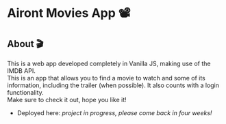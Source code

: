 # Airont Movies App 📽️  
## About 🎬  
This is a web app developed completely in Vanilla JS, making use of the IMDB API.  
This is an app that allows you to find a movie to watch and some of its information, including the trailer (when possible). It also counts with a login functionality.  
Make sure to check it out, hope you like it!   

* Deployed here: *project in progress, please come back in four weeks!*